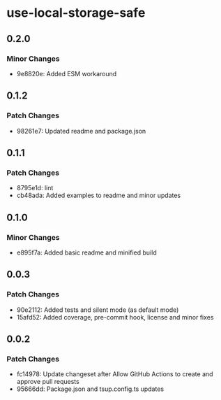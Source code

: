 # use-local-storage-safe

## 0.2.0

### Minor Changes

- 9e8820e: Added ESM workaround

## 0.1.2

### Patch Changes

- 98261e7: Updated readme and package.json

## 0.1.1

### Patch Changes

- 8795e1d: lint
- cb48ada: Added examples to readme and minor updates

## 0.1.0

### Minor Changes

- e895f7a: Added basic readme and minified build

## 0.0.3

### Patch Changes

- 90e2112: Added tests and silent mode (as default mode)
- 15afd52: Added coverage, pre-commit hook, license and minor fixes

## 0.0.2

### Patch Changes

- fc14978: Update changeset after Allow GitHub Actions to create and approve pull requests
- 95666dd: Package.json and tsup.config.ts updates
